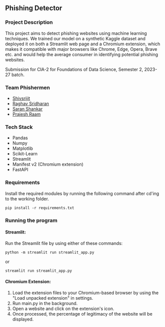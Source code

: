 ## Phishing Detector

### Project Description
This project aims to detect phishing websites using machine learning techniques. We trained our model on a synthetic Kaggle dataset and deployed it on both a Streamlit web page and a Chromium extension, which makes it compatible with major browsers like Chrome, Edge, Opera, Brave etc. and would help the average consumer in identifying potential phishing websites.

Submission for CIA-2 for Foundations of Data Science, Semester 2, 2023-27 batch.

### Team Phishermen
- [Shivsrijit](https://github.com/shivsrijit/)
- [Raghav Sridharan](https://github.com/raghavsridharan)
- [Saran Shankar](https://github.com/try3d/)
- [Prajesh Raam](https://github.com/hotaru-hspr)


### Tech Stack
- Pandas
- Numpy
- Matplotlib
- Scikit-Learn
- Streamlit
- Manifest v2 (Chromium extension)
- FastAPI

### Requirements
Install the required modules by running the following command after cd'ing to the working folder.

```pip install -r requirements.txt```

### Running the program
#### Streamlit:
Run the Streamlit file by using either of these commands:

```python -m streamlit run streamlit_app.py```

or

```streamlit run streamlit_app.py```

#### Chromium Extension:
1. Load the extension files to your Chromium-based browser by using the "Load unpacked extension" in settings.
2. Run main.py in the background.
3. Open a website and click on the extension's icon.
4. Once processed, the percentage of legitimacy of the website will be displayed.
